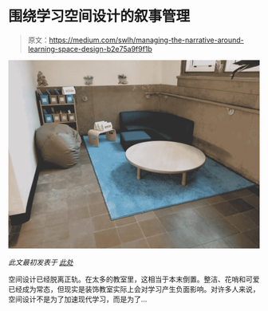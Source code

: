 # 围绕学习空间设计的叙事管理

> 原文：<https://medium.com/swlh/managing-the-narrative-around-learning-space-design-b2e75a9f9f1b>

![](img/3a7adc311abf9b3223fd26f772838419.png)

*此文最初发表于* [*此处*](https://www.smartbrief.com/original/2019/06/managing-narrative-around-learning-space-design?utm_source=brief&utm_medium=FeaturedContent&utm_campaign=EducationOriginals)

空间设计已经脱离正轨。在太多的教室里，这相当于本末倒置。整洁、花哨和可爱已经成为常态，但现实是装饰教室实际上会对学习产生负面影响。对许多人来说，空间设计不是为了加速现代学习，而是为了…